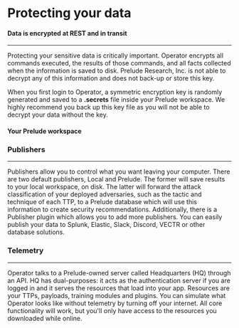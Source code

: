 
# Protecting your data

#### Data is encrypted at REST and in transit

---

Protecting your sensitive data is critically important. Operator encrypts all commands executed, the results of
those commands, and all facts collected when the information is saved to disk. Prelude Research, Inc. is not able
to decrypt any of this information and does not back-up or store this key.

When you first login to Operator, a symmetric encryption key is randomly generated and saved to a **.secrets**
file inside your Prelude workspace. We highly recommend you back up this key file as you will
not be able to decrypt your data without the key.

#### Your Prelude workspace

### Publishers

---

Publishers allow you to control what you want leaving your computer. There are two default publishers, Local
and Prelude. The former will save results to your local workspace, on disk. The latter will forward the attack
classification of your deployed adversaries, such as the tactic and technique of each TTP, to a Prelude
database which will use this information to create security recommendations. Additionally, there is a Publisher
plugin which allows you to add more publishers. You can easily publish your data to Splunk, Elastic,
Slack, Discord, VECTR or other database solutions.

### Telemetry

---

Operator talks to a Prelude-owned server called Headquarters (HQ) through an API. HQ has dual-purposes: it 
acts as the authentication server if you are logged in and it serves the resources that load into your app. 
Resources are your TTPs, payloads, training modules and plugins. You can simulate what Operator looks like 
without telemetry by turning off your internet. All core functionality will work, but you'll only have access to the resources you downloaded while online.
